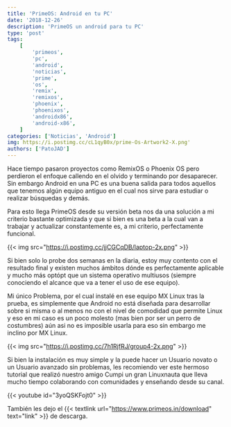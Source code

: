```yaml
---
title: 'PrimeOS: Android en tu PC'
date: '2018-12-26'
description: 'PrimeOS un android para tu PC'
type: 'post'
tags:
    [
        'primeos',
        'pc',
        'android',
        'noticias',
        'prime',
        'os',
        'remix',
        'remixos',
        'phoenix',
        'phoenixos',
        'androidx86',
        'android-x86',
    ]
categories: ['Noticias', 'Android']
img: https://i.postimg.cc/cL1qyB0x/prime-Os-Artwork2-X.png'
authors: ['PatoJAD']
---
```


Hace tiempo pasaron proyectos como RemixOS o Phoenix OS pero perdieron el enfoque callendo en el olvido y terminando por desaparecer. Sin embargo Android en una PC es una buena salida para todos aquellos que tenemos algún equipo antiguo en el cual nos sirve para estudiar o realizar búsquedas y demás.

Para esto llega PrimeOS desde su versión beta nos da una solución a mi criterio bastante optimizada y que si bien es una beta a la cual van a trabajar y actualizar constantemente es, a mi criterio, perfectamente funcional.

{{< img src="https://i.postimg.cc/jjCGCqDB/laptop-2x.png" >}}

Si bien solo lo probe dos semanas en la diaria, estoy muy contento con el resultado final y existen muchos ámbitos dónde es perfectamente aplicable y mucho más optópt que un sistema operativo multiusos (siempre conociendo el alcance que va a tener el uso de ese equipo).

Mi único Problema, por el cual instalé en ese equipo MX Linux tras la prueba, es simplemente que Android no está diseñada para desarrollar sobre si misma o al menos no con el nivel de comodidad que permite Linux y eso en mi caso es un poco molesto (mas bien por ser un perro de costumbres) aún asi no es imposible usarla para eso sin embargo me inclino por MX Linux.

{{< img src="https://i.postimg.cc/7h1RjfRJ/group4-2x.png" >}}

Si bien la instalación es muy simple y la puede hacer un Usuario novato o un Usuario avanzado sin problemas, les recomiendo ver este hermoso tutorial que realizó nuestro amigo Cumpi un gran Linuxnauta que lleva mucho tiempo colaborando con comunidades y enseñando desde su canal.

{{< youtube id="3yoQSKFojt0" >}}

También les dejo el {{< textlink url="https://www.primeos.in/download" text="link" >}} de descarga.

